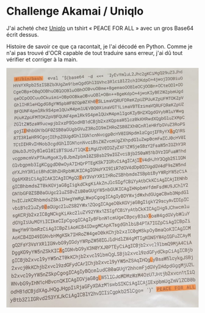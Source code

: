 # Challenge Akamai / Uniqlo

J'ai acheté chez [Uniqlo](https://www.uniqlo.com/fr/fr/) un tshirt « PEACE FOR ALL » avec un gros Base64 écrit dessus.

Histoire de savoir ce que ça racontait, je l'ai décodé en Python. Comme je n'ai pas trouvé d'OCR capable de tout traduire sans erreur, j'ai dû tout vérifier et corriger à la main.

![TShirt](scan.jpg)
